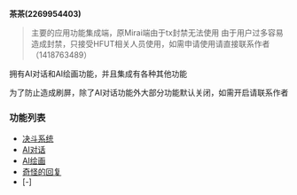 **茶茶(2269954403)**
>主要的应用功能集成端，原Mirai端由于tx封禁无法使用
由于用户过多容易造成封禁，只接受HFUT相关人员使用，如需申请使用请直接联系作者（1418763489）

  拥有AI对话和AI绘画功能，并且集成有各种其他功能

为了防止造成刷屏，除了AI对话功能外大部分功能默认关闭，如需开启请联系作者

### 功能列表

* [决斗系统](/oneyunzai/juedou.md)
* [AI对话](/oneyunzai/chat.md)
* [AI绘画](/oneyunzai/huihua.md)
* [奇怪的回复](/oneyunzai/wait.md)
* [-]
